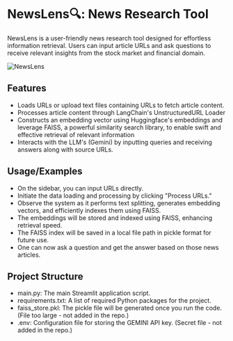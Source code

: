 # NewsLens🔍: News Research Tool
NewsLens is a user-friendly news research tool designed for effortless information retrieval. Users can input article URLs and ask questions to receive relevant insights from the stock market and financial domain.

![NewsLens](https://github.com/user-attachments/assets/52376fd9-baee-4c33-bb88-cb26c76acb96)

## Features
- Loads URLs or upload text files containing URLs to fetch article content.
- Processes article content through LangChain's UnstructuredURL Loader
- Constructs an embedding vector using Huggingface's embeddings and leverage FAISS, a powerful similarity search library, to enable swift and effective retrieval of relevant information
- Interacts with the LLM's (Gemini) by inputting queries and receiving answers along with source URLs.

## Usage/Examples
- On the sidebar, you can input URLs directly.
- Initiate the data loading and processing by clicking "Process URLs."
- Observe the system as it performs text splitting, generates embedding vectors, and efficiently indexes them using FAISS.
- The embeddings will be stored and indexed using FAISS, enhancing retrieval speed.
- The FAISS index will be saved in a local file path in pickle format for future use.
- One can now ask a question and get the answer based on those news articles.

## Project Structure
- main.py: The main Streamlit application script.
- requirements.txt: A list of required Python packages for the project.
- faiss_store.pkl: The pickle file will be generated once you run the code. (File too large - not added in the repo.)
- .env: Configuration file for storing the GEMINI API key. (Secret file - not added in the repo.)

